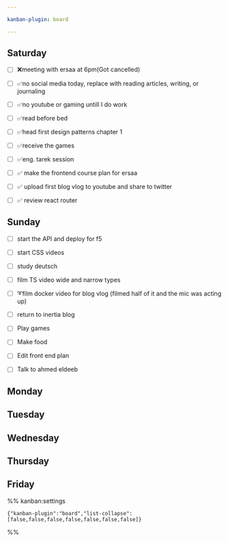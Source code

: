 ```yaml
---

kanban-plugin: board

---
```


## Saturday

- [ ] ❌meeting with ersaa at 6pm(Got cancelled)
- [ ] ✅no social media today, replace with reading articles, writing, or journaling
- [ ] ✅no youtube or gaming untill I do work
- [ ] ✅read before bed
- [ ] ✅head first design patterns chapter 1
- [ ] ✅receive the games
- [ ] ✅eng. tarek session
- [ ] ✅ make the frontend course plan for ersaa
- [ ] ✅ upload first blog vlog to youtube and share to twitter
- [ ] ✅ review react router


## Sunday

- [ ] start the API and deploy for f5
- [ ] start CSS videos
- [ ] study deutsch
- [ ] film TS video wide and narrow types
- [ ] ➰film docker video for blog vlog (filmed half of it and the mic was acting up)
- [ ] return to inertia blog
- [ ] Play games
- [ ] Make food
- [ ] Edit front end plan
- [ ] Talk to ahmed eldeeb


## Monday



## Tuesday



## Wednesday



## Thursday



## Friday





%% kanban:settings
```
{"kanban-plugin":"board","list-collapse":[false,false,false,false,false,false,false]}
```
%%